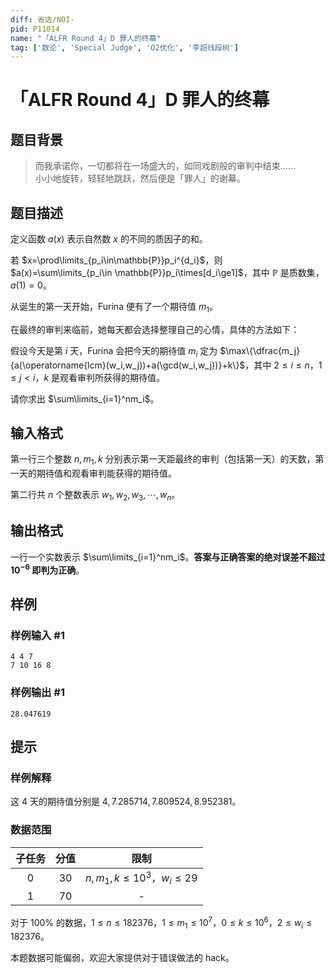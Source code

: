 ```yaml
---
diff: 省选/NOI-
pid: P11014
name: "「ALFR Round 4」D 罪人的终幕"
tag: ['数论', 'Special Judge', 'O2优化', '李超线段树']
---
```

# 「ALFR Round 4」D 罪人的终幕
## 题目背景

> 而我承诺你，一切都将在一场盛大的，如同戏剧般的审判中结束……  
> 小小地旋转，轻轻地跳跃，然后便是「罪人」的谢幕。
## 题目描述

定义函数 $a(x)$ 表示自然数 $x$ 的不同的质因子的和。

若 $x=\prod\limits_{p_i\in\mathbb{P}}p_i^{d_i}$，则 $a(x)=\sum\limits_{p_i\in \mathbb{P}}p_i\times[d_i\ge1]$，其中 $\mathbb{P}$ 是质数集，$a(1)=0$。

从诞生的第一天开始，Furina 便有了一个期待值 $m_1$。

在最终的审判来临前，她每天都会选择整理自己的心情，具体的方法如下：

假设今天是第 $i$ 天，Furina 会把今天的期待值 $m_i$ 定为 $\max\{\dfrac{m_j}{a(\operatorname{lcm}(w_i,w_j))+a(\gcd(w_i,w_j))}+k\}$，其中 $2\le i\le n$，$1\le j<i$，$k$ 是观看审判所获得的期待值。

请你求出 $\sum\limits_{i=1}^nm_i$。
## 输入格式

第一行三个整数 $n,m_1,k$ 分别表示第一天距最终的审判（包括第一天）的天数，第一天的期待值和观看审判能获得的期待值。
 
第二行共 $n$ 个整数表示 $w_1,w_2,w_3,\cdots,w_n$。
## 输出格式

一行一个实数表示 $\sum\limits_{i=1}^nm_i$。**答案与正确答案的绝对误差不超过 $10^{-6}$ 即判为正确**。
## 样例

### 样例输入 #1
```
4 4 7
7 10 16 8
```
### 样例输出 #1
```
28.047619
```
## 提示

### 样例解释

这 $4$ 天的期待值分别是 $4,7.285714,7.809524,8.952381$。

### 数据范围

| 子任务 | 分值 | 限制 |
| :-----------: | :-----------: | :-----------: |
| $0$ | $30$ | $n,m_1,k\le10^3$，$w_i\le29$ |
| $1$ | $70$ | - |

对于 $100\%$ 的数据，$1\le n\le182376$，$1\le m_1\le10^7$，$0\le k\le10^6$，$2\le w_i\le182376$。

本题数据可能偏弱，欢迎大家提供对于错误做法的 hack。
